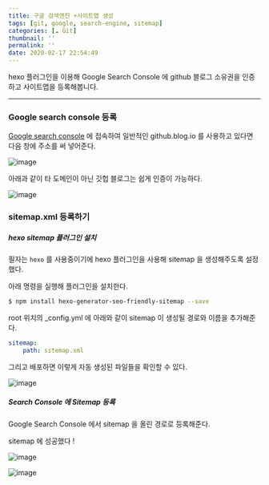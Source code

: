 ```yaml
---
title: 구글 검색엔진 +사이트맵 생성
tags: [git, google, search-engine, sitemap]
categories: [☁️ Git]
thumbnail: ''
permalink: ''
date: 2020-02-17 22:54:49
---
```


hexo 플러그인을 이용해 Google Search Console 에 github 블로그 소유권을 인증하고 사이트맵을 등록해봅니다.
<!-- excerpt -->
<!-- toc -->

---

### Google search console 등록

[Google search console](https://search.google.com/search-console/welcome?hl=ko) 에 접속하여 일반적인 github.blog.io 를 사용하고 있다면 다음 창에 주소를 써 넣어준다.

![image](https://user-images.githubusercontent.com/28856435/74661554-863c2e00-51db-11ea-97a6-eb2365f5d594.png)


아래과 같이 타 도메인이 아닌 깃헙 블로그는 쉽게 인증이 가능하다.

![image](https://user-images.githubusercontent.com/28856435/74668917-893e1b00-51e9-11ea-8b6a-8f83dbcb6bdb.png)
<br/>

### sitemap.xml 등록하기

##### hexo sitemap 플러그인 설치

필자는 `hexo` 를 사용중이기에 hexo 플러그인을 사용해 sitemap 을 생성해주도록 설정했다.

아래 명령을 실행해 플러그인을 설치한다.
```bash
$ npm install hexo-generator-seo-friendly-sitemap --save
```
root 위치의 _config.yml 에 아래와 같이 sitemap 이 생성될 경로와 이름을 추가해준다.

```yml
sitemap:
    path: sitemap.xml
```

그리고 배포하면 이렇게 자동 생성된 파일들을 확인할 수 있다.

![image](https://user-images.githubusercontent.com/28856435/74671260-1d11e600-51ee-11ea-810c-83422a1e4544.png)
<br/>

##### Search Console 에 Sitemap 등록
Google Search Console 에서 sitemap 을 올린 경로로 등록해준다.

sitemap 에 성공했다 !

![image](https://user-images.githubusercontent.com/28856435/74671401-71b56100-51ee-11ea-9bdb-1ec55b30eea5.png)

![image](https://user-images.githubusercontent.com/28856435/74671443-8abe1200-51ee-11ea-947f-f901b7b9628c.png)
